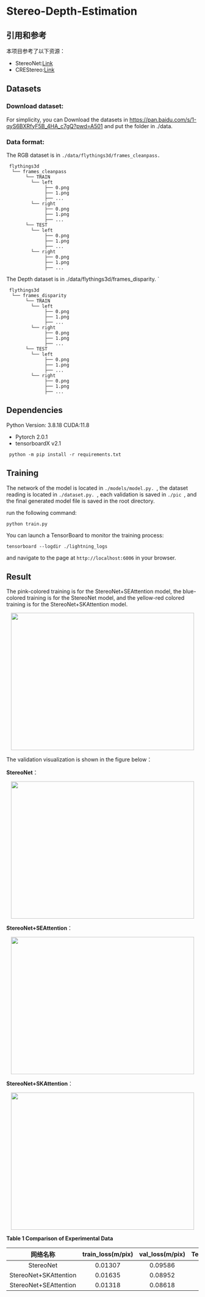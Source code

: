 # Stereo-Depth-Estimation

## 引用和参考

本项目参考了以下资源：

- StereoNet:[Link](https://gitea.thehfut.top/liangliang/StereoNet)
- CREStereo:[Link](https://github.com/megvii-research/CREStereo) 



## Datasets

### Download dataset:

For simplicity, you can  Download the datasets in https://pan.baidu.com/s/1-qyS6BXRfyF5B_4HA_c7gQ?pwd=A501 and put the folder in ./data.

### Data format:

The RGB dataset is in `./data/flythings3d/frames_cleanpass. `

```
 flythings3d
  └── frames_cleanpass
       └── TRAIN
         └── left
              ├── 0.png
              ├── 1.png
              ├── ...
         └── right
              ├── 0.png
              ├── 1.png
              ├── ...
       └── TEST
         └── left
              ├── 0.png
              ├── 1.png
              ├── ...
         └── right
              ├── 0.png
              ├── 1.png	
              ├── ...
```

The Depth dataset is in ./data/flythings3d/frames_disparity. `

```
 flythings3d
  └── frames_disparity
       └── TRAIN
         └── left
              ├── 0.png
              ├── 1.png
              ├── ...
         └── right
              ├── 0.png
              ├── 1.png
              ├── ...
       └── TEST
         └── left
              ├── 0.png
              ├── 1.png
              ├── ...
         └── right
              ├── 0.png
              ├── 1.png	
              ├── ...
```



## Dependencies

Python Version: 3.8.18 CUDA:11.8

- Pytorch 2.0.1
- tensorboardX v2.1

```
 python -m pip install -r requirements.txt
```

## Training

The network of the model is located in  `./models/model.py. `, the dataset reading is located in `./dataset.py. `, each validation is saved in `./pic `, and the final generated model file is saved in the root directory.

run the following command:

```
python train.py
```

You can launch a TensorBoard to monitor the training process:

```
tensorboard --logdir ./lightning_logs
```

and navigate to the page at `http://localhost:6006` in your browser.

## Result

The pink-colored training is for the  StereoNet+SEAttention model, the blue-colored training is for the StereoNet model, and the yellow-red colored training is for the  StereoNet+SKAttention model.
<div align=center><img src="https://github.com/fyzhang2024/Stereo-Depth-Estimation/blob/main/img/val_loss_epoch.png" width="480" height="360" /></div>


The validation visualization is shown in the figure below：

**StereoNet**：

<div align=center><img src="https://github.com/fyzhang2024/Stereo-Depth-Estimation/blob/main/img/CRE.png" width="480" height="360" /></div>

**StereoNet+SEAttention**：

<div align=center><img src="https://github.com/fyzhang2024/Stereo-Depth-Estimation/blob/main/img/CRE%2BSEK.png" width="480" height="360" /></div>

**StereoNet+SKAttention**：

<div align=center><img src="https://github.com/fyzhang2024/Stereo-Depth-Estimation/blob/main/img/CRE%2BSKA.png" width="480" height="360" /></div>

**Table 1 Comparison of Experimental Data**

| 网络名称 | train_loss(m/pix) | val_loss(m/pix) | Test_loss(m/pix) | FPS |
|:------:|:-------:|:------:|:-------:|:------:|
| StereoNet | 0.01307 | 0.09586 | 0.09467 | 45.55 |
| StereoNet+SKAttention | 0.01635 | 0.08952 | 0.07306 | 31.68 |
| StereoNet+SEAttention | 0.01318 | 0.08618 | 0.06497 | 26.88 |

